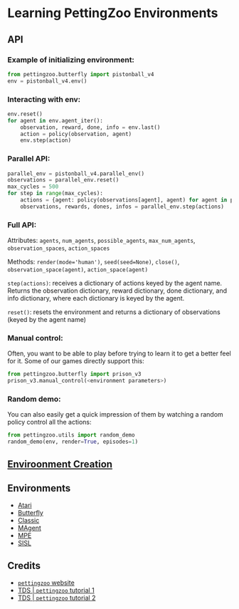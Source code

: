 # Learning PettingZoo Environments

## API

### Example of initializing environment:

```python
from pettingzoo.butterfly import pistonball_v4
env = pistonball_v4.env()
```

### Interacting with env:

```python
env.reset()
for agent in env.agent_iter():
    observation, reward, done, info = env.last()
    action = policy(observation, agent)
    env.step(action)
```

### Parallel API:

```python
parallel_env = pistonball_v4.parallel_env()
observations = parallel_env.reset()
max_cycles = 500
for step in range(max_cycles):
    actions = {agent: policy(observations[agent], agent) for agent in parallel_env.agents}
    observations, rewards, dones, infos = parallel_env.step(actions)
```

### Full API:

Attributes: `agents`, `num_agents`, `possible_agents`, `max_num_agents`, `observation_spaces`, `action_spaces` 

Methods: `render(mode='human')`, `seed(seed=None)`, `close()`, `observation_space(agent)`, `action_space(agent)`

`step(actions)`: receives a dictionary of actions keyed by the agent name. 
Returns the observation dictionary, reward dictionary, done dictionary, and info dictionary, 
where each dictionary is keyed by the agent.

`reset()`: resets the environment and returns a dictionary of observations (keyed by the agent name)

### Manual control:

Often, you want to be able to play before trying to learn it to get a better feel for it. 
Some of our games directly support this:

```python
from pettingzoo.butterfly import prison_v3
prison_v3.manual_control(<environment parameters>)
```

### Random demo:

You can also easily get a quick impression of them by watching a random policy control all the actions:

```python
from pettingzoo.utils import random_demo
random_demo(env, render=True, episodes=1)
```

## [Enviroonment Creation](https://www.pettingzoo.ml/environment_creation)


## Environments

- [Atari](https://www.pettingzoo.ml/atari)
- [Butterfly](https://www.pettingzoo.ml/butterfly)
- [Classic](https://www.pettingzoo.ml/classic)
- [MAgent](https://www.pettingzoo.ml/magent)
- [MPE](https://www.pettingzoo.ml/mpe)
- [SISL](https://www.pettingzoo.ml/sisl)

## Credits

- [`pettingzoo` website](https://www.pettingzoo.ml/#)
- [TDS | `pettingzoo` tutorial 1](https://towardsdatascience.com/multi-agent-deep-reinforcement-learning-in-15-lines-of-code-using-pettingzoo-e0b963c0820b)
- [TDS | `pettingzoo` tutorial 2](https://towardsdatascience.com/using-pettingzoo-with-rllib-for-multi-agent-deep-reinforcement-learning-5ff47c677abd)









